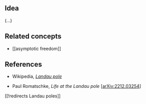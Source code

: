 
## Idea

(...)

## Related concepts

* [[asymptotic freedom]]

## References

* Wikipedia, _[Landau pole](http://en.wikipedia.org/wiki/Landau_pole)_

* Paul Romatschke, *Life at the Landau pole* &lbrack;[arXiv:2212.03254](https://arxiv.org/abs/2212.03254)&rbrack;


[[!redirects Landau poles]]
